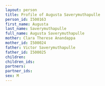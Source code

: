 ```yaml
---
layout: person
title: Profile of Augusta Saverymuthapulle
person_id: I500163
first_name: Augusta
last_name: Saverymuthapulle
full_name: Augusta Saverymuthapulle
mother: Clara Therese Anandappa
mother_id: I500024
father: Victor Saverymuthapulle
father_id: I500025
children:
children_ids:
partners:
partner_ids:
sex: M
---
```


